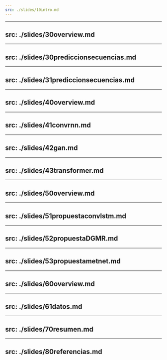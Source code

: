 ```yaml
---
src: ./slides/10intro.md
---
```



---
src: ./slides/30overview.md
---


---
src: ./slides/30prediccionsecuencias.md
---


---
src: ./slides/31prediccionsecuencias.md
---


---
src: ./slides/40overview.md
---


---
src: ./slides/41convrnn.md
---


---
src: ./slides/42gan.md
---


---
src: ./slides/43transformer.md
---


---
src: ./slides/50overview.md
---

---
src: ./slides/51propuestaconvlstm.md
---

---
src: ./slides/52propuestaDGMR.md
---

---
src: ./slides/53propuestametnet.md
---

---
src: ./slides/60overview.md
---

---
src: ./slides/61datos.md
---


---
src: ./slides/70resumen.md
---

---
src: ./slides/80referencias.md
---

